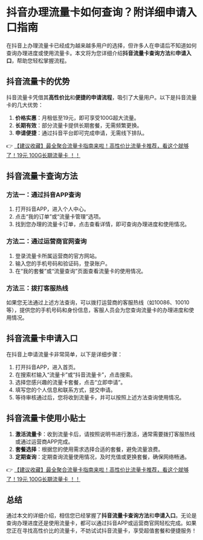 # 抖音办理流量卡如何查询？附详细申请入口指南

在抖音上办理流量卡已经成为越来越多用户的选择，但许多人在申请后不知道如何查询办理进度或使用流量卡。本文将为您详细介绍**抖音流量卡查询方法**和**申请入口**，帮助您轻松掌握流程。

## 抖音流量卡的优势

抖音流量卡凭借其**高性价比**和**便捷的申请流程**，吸引了大量用户。以下是抖音流量卡的几大优势：

1. **价格实惠**：月租低至19元，即可享受100G超大流量。
2. **长期有效**：部分流量卡提供长期套餐，无需频繁更换。
3. **申请便捷**：通过抖音平台即可完成申请，无需线下排队。

👉 [【建议收藏】最全聚合流量卡指南来啦！高性价比流量卡推荐，看这个就够了！19元 100G长期流量卡 ！！](https://bit.ly/Liuliangka)

## 抖音流量卡查询方法

### 方法一：通过抖音APP查询

1. 打开抖音APP，进入个人中心。
2. 点击“我的订单”或“流量卡管理”选项。
3. 找到您办理的流量卡订单，点击查看详情，即可查询办理进度和使用情况。

### 方法二：通过运营商官网查询

1. 登录流量卡所属运营商的官方网站。
2. 输入您的手机号码和验证码，登录账户。
3. 在“我的套餐”或“流量查询”页面查看流量卡的使用情况。

### 方法三：拨打客服热线

如果您无法通过上述方法查询，可以拨打运营商的客服热线（如10086、10010等），提供您的手机号码和身份信息，客服人员会为您查询流量卡的办理进度和使用情况。

## 抖音流量卡申请入口

在抖音上申请流量卡非常简单，以下是详细步骤：

1. 打开抖音APP，进入首页。
2. 在搜索栏输入“流量卡”或“抖音流量卡”，点击搜索。
3. 选择您感兴趣的流量卡套餐，点击“立即申请”。
4. 填写您的个人信息和联系方式，提交申请。
5. 等待审核通过后，您将收到流量卡，并可以按照上述方法查询使用情况。

## 抖音流量卡使用小贴士

1. **激活流量卡**：收到流量卡后，请按照说明书进行激活，通常需要拨打客服热线或通过运营商APP完成。
2. **套餐选择**：根据您的使用需求选择合适的套餐，避免流量浪费。
3. **定期查询**：定期查询流量使用情况，及时充值或更换套餐，确保网络畅通。

👉 [【建议收藏】最全聚合流量卡指南来啦！高性价比流量卡推荐，看这个就够了！19元 100G长期流量卡 ！！](https://bit.ly/Liuliangka)

## 总结

通过本文的详细介绍，相信您已经掌握了**抖音流量卡查询方法**和**申请入口**。无论是查询办理进度还是使用流量卡，都可以通过抖音APP或运营商官网轻松完成。如果您正在寻找高性价比的流量卡，不妨试试抖音流量卡，享受超值套餐和便捷服务！